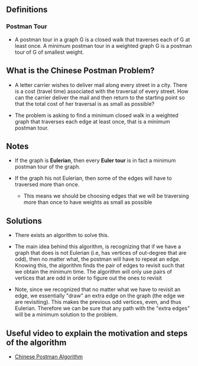 ## Definitions

### Postman Tour
- A postman tour in a graph G is a closed walk that traverses each of G at least once. A minimum postman tour in a weighted graph G is a postman tour of G of smallest weight.

## What is the Chinese Postman Problem?
- A letter carrier wishes to deliver mail along every street in a city. There is a cost (travel time) associated with the traversal of every street. How can the carrier deliver the mail and then return to the starting point so that the total cost of her traversal is as small as possible?

- The problem is asking to find a minimum closed walk in a weighted graph that traverses each edge at least once, that is a minimum postman tour.

## Notes
- If the graph is **Eulerian**, then every **Euler tour** is in fact a minimum postman tour of the graph.

- If the graph his not Eulerian, then some of the edges will have to traversed more than once.
  - This means we should be choosing edges that we will be traversing more than once to have weights as small as possible

## Solutions
- There exists an algorithm to solve this.

- The main idea behind this algorithm, is recognizing that if we have a graph that does is not Eulerian (i.e, has vertices of out-degree that are odd), then no matter what, the postman will have to repeat an edge. Knowing this, the algorithm finds the pair of edges to revisit such that we obtain the minimum time. The algorithm will only use pairs of vertices that are odd in order to figure out the ones to revisit 

- Note, since we recognized that no matter what we have to revisit an edge, we essentially "draw" an extra edge on the graph (the edge we are revisiting). This makes the previous odd vertices, even, and thus Eulerian. Therefore we can be sure that any path with the "extra edges" will be a minimum solution to the problem.

## Useful video to explain the motivation and steps of the algorithm
- [Chinese Postman Algorithm](https://www.youtube.com/watch?v=spaUY8PlyYA)

